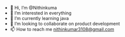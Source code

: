 - 👋 Hi, I’m @Nithinkuma
- 👀 I’m interested in everything 
- 🌱 I’m currently learning java
- 💞️ I’m looking to collaborate on product development 
- 📫 How to reach me nithinkumar3108@gmail.com

<!---
Nithinkuma/Nithinkuma is a ✨ special ✨ repository because its `README.md` (this file) appears on your GitHub profile.
You can click the Preview link to take a look at your changes.
--->
